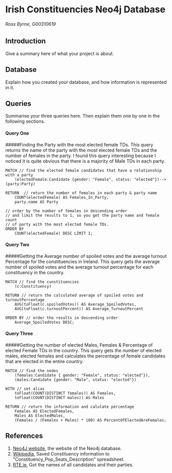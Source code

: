 # Irish Constituencies Neo4j Database
###### Ross Byrne, G00310619

## Introduction
Give a summary here of what your project is about.

## Database
Explain how you created your database, and how information is represented in it.

## Queries
Summarise your three queries here.
Then explain them one by one in the following sections.

#### Query One
#####Finding the Party with the most elected female TDs.
This query returns the name of the party with the most elected female TDs and the number of females in the party.
I found this query interesting because I noticed it is quite obvious that there is a majority of Male TDs in each party.
```cypher
MATCH // find the elected female candidates that have a relationship with a party
	(electedFemale:Candidate {gender: "Female", status: "elected"})-->(party:Party) 
	
RETURN  // return the number of females in each party & party name
	COUNT(electedFemale) AS Females_In_Party, 
	party.name AS Party 
	
// order by the number of females in descending order 
// and limit the results to 1, so you get the party name and female count
// of party with the most elected female TDs.
ORDER BY	
	COUNT(electedFemale) DESC LIMIT 1;
```

#### Query Two
#####Getting the Average number of spoiled votes and the average turnout Percentage for the constituencies in Ireland.
This query gets the average number of spoiled votes and the average turnout percentage for each constituency in the country.
```cypher
MATCH // find the cunstituencies
	(c:Constituency)
	
RETURN // return the calculated average of spoiled votes and turnoutPercentage
	AVG(toFloat(c.spoiledVotes)) AS Average_SpoiledVotes, 
	AVG(toFloat(c.turnoutPercent)) AS Average_TurnoutPercent
	
ORDER BY // order the results in descending order
	Average_SpoiledVotes DESC;
```

#### Query Three
#####Getting the number of elected Males, Females & Percentage of elected Female TDs in the country.
This query gets the number of elected males, elected females and calculates the percentage of female candidates that are elected
in the entire country.

```cypher
MATCH // find the nodes
	(females:Candidate { gender: "Female", status: "elected"}), 
	(males:Candidate {gender: "Male", status: "elected"})
	
WITH // set alias
	toFloat(COUNT(DISTINCT females)) AS Females,
	toFloat(COUNT(DISTINCT males)) AS Males
	
RETURN // return the information and calulate percentage
	Females AS ElectedFemales,
	Males AS ElectedMales,
	(Females / (Females + Males) * 100) AS PercentOfElectedAreFemales; 
```

## References
1. [Neo4J website](http://neo4j.com/), the website of the Neo4j database.
2. [Wikipedia](https://en.wikipedia.org/wiki/Parliamentary_constituencies_in_the_Republic_of_Ireland), Saved Constituency information to "Constituency_Pop_Seats_Description" spreadsheet.
3. [RTE.ie](http://www.rte.ie/news/election-2016/candidates/), Got the names of all candidates and their parties.
